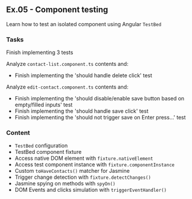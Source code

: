 ## Ex.05 - Component testing

Learn how to test an isolated component using Angular `TestBed`

### Tasks

Finish implementing 3 tests

Analyze `contact-list.component.ts` contents and:
* Finish implementing the 'should handle delete click' test

Analyze `edit-contact.component.ts` contents and:
* Finish implementing the 'should disable/enable save button based on empty/filled inputs' test
* Finish implementing the 'should handle save click' test
* Finish implementing the 'should not trigger save on Enter press...' test


### Content

* `TestBed` configuration
* TestBed component fixture
* Access native DOM element with `fixture.nativeElement`
* Access test component instance with `fixture.componentInstance`
* Custom `toHaveContacts()` matcher for Jasmine
* Trigger change detection with `fixture.detectChanges()`
* Jasmine spying on methods with `spyOn()`
* DOM Events and clicks simulation with `triggerEventHandler()`
